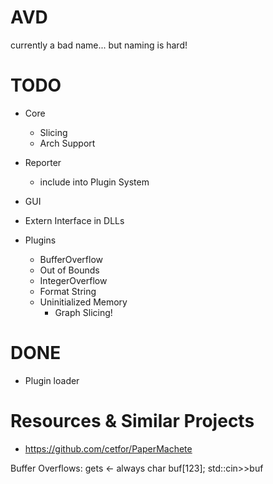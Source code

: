 # AVD

currently a bad name... but naming is hard!

# TODO

- Core
    - Slicing
    - Arch Support
    
- Reporter
    - include into Plugin System

- GUI

- Extern Interface in DLLs

- Plugins
    - BufferOverflow
    - Out of Bounds
    - IntegerOverflow
    - Format String
    - Uninitialized Memory
        - Graph Slicing!

# DONE

- Plugin loader

# Resources & Similar Projects

- https://github.com/cetfor/PaperMachete


Buffer Overflows:
gets <- always
char buf[123]; std::cin>>buf 
